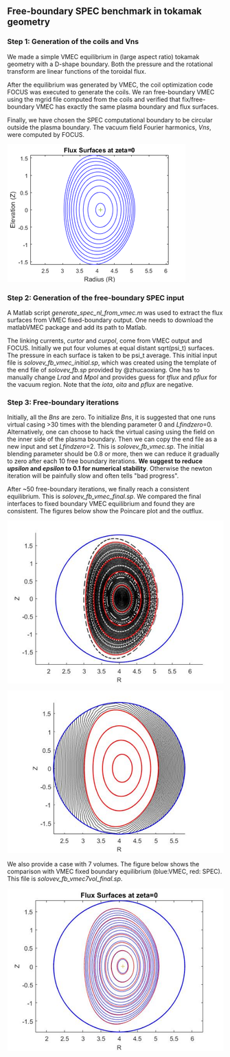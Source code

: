 ## Free-boundary SPEC benchmark in tokamak geometry
### Step 1: Generation of the coils and Vns
We made a simple VMEC equilibrium in (large aspect ratio) tokamak geometry with a D-shape boundary. Both the pressure and the rotational transform are linear functions of the toroidal flux.

After the equilibrium was generated by VMEC, the coil optimization code FOCUS was executed to generate the coils. We ran free-boundary VMEC using the mgrid file computed from the coils and verified that fix/free-boundary VMEC has exactly the same plasma boundary and flux surfaces.

Finally, we have chosen the SPEC computational boundary to be circular outside the plasma boundary. The vacuum field Fourier harmonics, _Vns_, were computed by FOCUS.

![VMEC](VMEC_fluxsurface.png) 

### Step 2: Generation of the free-boundary SPEC input
A Matlab script _generate_spec_nl_from_vmec.m_ was used to extract the flux surfaces from VMEC fixed-boundary output. One needs to download the matlabVMEC package and add its path to Matlab.

 The linking currents, _curtor_ and _curpol_, come from VMEC output and FOCUS. Initially we put four volumes at equal distant sqrt(psi_t) surfaces. The pressure in each surface is taken to be psi_t average. This initial input file is _solovev_fb_vmec_initial.sp_, which was created using the template of the end file of _solovev_fb.sp_ provided by @zhucaoxiang. One has to manually change _Lrad_ and _Mpol_ and provides guess for _tflux_ and _pflux_ for the vacuum region. Note that the _iota_, _oita_ and _pflux_ are negative. 

### Step 3: Free-boundary iterations
Initially, all the _Bns_ are zero. To initialize _Bns_, it is suggested that one runs virtual casing >30 times with the blending parameter 0 and _Lfindzero_=0. Alternatively, one can choose to hack the virtual casing using the field on the inner side of the plasma boundary. Then we can copy the end file as a new input and set _Lfindzero_=2. This is _solovev_fb_vmec.sp_. The initial blending parameter should be 0.8 or more, then we can reduce it gradually to zero after each 10 free boundary iterations. __We suggest to reduce _upsilon_ and _epsilon_ to 0.1 for numerical stability__. Otherwise the newton iteration will be painfully slow and often tells "bad progress".

After ~50 free-boundary iterations, we finally reach a consistent equilibrium. This is _solovev_fb_vmec_final.sp_.
We compared the final interfaces to fixed boundary VMEC equilibrium and found they are consistent. The figures below show the Poincare plot and the outflux.

![Poincare](poincare_converaged.jpg) 

![outflux](outflux_converged.jpg) 

We also provide a case with 7 volumes. The figure below shows the comparison with VMEC fixed boundary equilibrium (blue:VMEC, red: SPEC).
This file is _solovev_fb_vmec7vol_final.sp_.

![compare](compare.jpg) 
